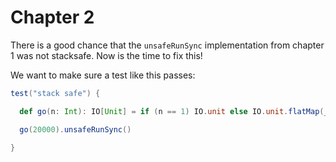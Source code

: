 # Chapter 2

There is a good chance that the `unsafeRunSync` implementation from chapter 1 was not stacksafe. Now is the time to fix this!

We want to make sure a test like this passes:

```scala
test("stack safe") {

  def go(n: Int): IO[Unit] = if (n == 1) IO.unit else IO.unit.flatMap(_ => go(n-1))

  go(20000).unsafeRunSync()

}
```
